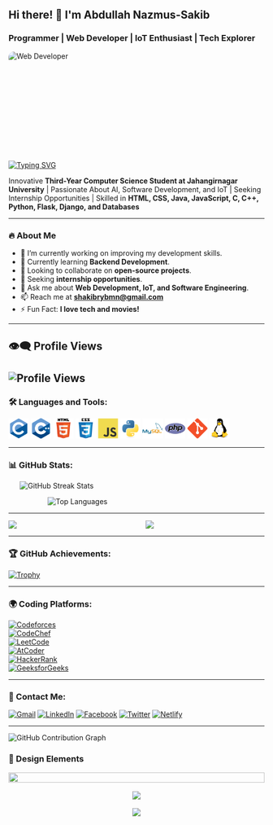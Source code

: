 ## Hi there! 👋 I'm Abdullah Nazmus-Sakib  
### Programmer | Web Developer | IoT Enthusiast | Tech Explorer  

<div style="border-radius: 10px; overflow: hidden; width: 600px; height: 200px;">
    <img src="https://pbs.twimg.com/profile_banners/1835360782642802688/1728361101/600x200" alt="Web Developer" style="width: 100%; height: 100%; object-fit: cover;">
</div>

[![Typing SVG](https://readme-typing-svg.herokuapp.com?font=Fira+Code&size=24&pause=1000&color=0078D7&center=true&vCenter=true&width=600&lines=Assalamu+Alikum!+I'm+Abdullah+Nazmus-Sakib;Programmer+%7C+Web+Developer;IoT+Enthusiast+%7C+Tech+Explorer;Building+Solutions+with+Purpose)](https://git.io/typing-svg)

Innovative **Third-Year Computer Science Student at Jahangirnagar University** | Passionate About AI, Software Development, and IoT | Seeking Internship Opportunities | Skilled in **HTML, CSS, Java, JavaScript, C, C++, Python, Flask, Django, and Databases**

---
### 🔥 About Me
- 🔭 I’m currently working on improving my development skills.
- 🌱 Currently learning **Backend Development**.
- 👯 Looking to collaborate on **open-source projects**.
- 🤝 Seeking **internship opportunities**.
- 💬 Ask me about **Web Development, IoT, and Software Engineering**.
- 📫 Reach me at **shakibrybmn@gmail.com**
- ⚡ Fun Fact: **I love tech and movies!**
---
## 👁️‍🗨️ Profile Views
![Profile Views](https://komarev.com/ghpvc/?username=AbdullahRFA&label=PROFILE+VIEWS&color=0e75b6&style=flat)
---
### 🛠️ Languages and Tools:
<p align="left">
  <img src="https://raw.githubusercontent.com/devicons/devicon/master/icons/c/c-original.svg" alt="C" width="40" height="40"/>
  <img src="https://raw.githubusercontent.com/devicons/devicon/master/icons/cplusplus/cplusplus-original.svg" alt="C++" width="40" height="40"/>
  <img src="https://raw.githubusercontent.com/devicons/devicon/master/icons/html5/html5-original-wordmark.svg" alt="HTML5" width="40" height="40"/>
  <img src="https://raw.githubusercontent.com/devicons/devicon/master/icons/css3/css3-original-wordmark.svg" alt="CSS3" width="40" height="40"/>
  <img src="https://raw.githubusercontent.com/devicons/devicon/master/icons/javascript/javascript-original.svg" alt="JavaScript" width="40" height="40"/>
  <img src="https://raw.githubusercontent.com/devicons/devicon/master/icons/python/python-original.svg" alt="Python" width="40" height="40"/>
  <img src="https://raw.githubusercontent.com/devicons/devicon/master/icons/mysql/mysql-original-wordmark.svg" alt="MySQL" width="40" height="40"/>
  <img src="https://raw.githubusercontent.com/devicons/devicon/master/icons/php/php-original.svg" alt="PHP" width="40" height="40"/>
  <img src="https://raw.githubusercontent.com/devicons/devicon/master/icons/git/git-original.svg" alt="Git" width="40" height="40"/>
  <img src="https://raw.githubusercontent.com/devicons/devicon/master/icons/linux/linux-original.svg" alt="Linux" width="40" height="40"/>
</p>

---
### 📊 GitHub Stats:
<div style="display: flex; justify-content: center; align-items: center; gap: 14px; flex-wrap: wrap;">
  <img width="460" src="https://streak-stats.demolab.com/?user=AbdullahRFA" alt="GitHub Streak Stats" />
  <!-- <img src="https://github-readme-streak-stats.herokuapp.com?user=AbdullahRFA&theme=tokyonight-duo&hide_border=true&mode=weekly" alt="GitHub Streak" /> -->
<!--   <img src="https://github-readme-stats.vercel.app/api?username=AbdullahRFA&show_icons=true&count_private=true" alt="GitHub Stats" /> -->
  <img width="350" src="https://github-readme-stats.vercel.app/api/top-langs?username=AbdullahRFA&show_icons=true&locale=en&layout=compact" alt="Top Languages" /> 
</div>
<hr/>
<div style="display: flex; justify-content: center; align-items: center; gap:14px">  
   <img width="420" src="https://leetcard.jacoblin.cool/Abdullah_RFA?theme=dark" style="margin-right: 10px;" />  
   <img width="400" src="https://github-readme-stats.vercel.app/api?username=AbdullahRFA&theme=vue-dark&show_icons=true&hide_border=true&count_private=true" />  
</div>


---
### 🏆 GitHub Achievements:
[![Trophy](https://github-profile-trophy.vercel.app/?username=AbdullahRFA)](https://github.com/ryo-ma/github-profile-trophy)

---
### 🌍 Coding Platforms:
[![Codeforces](https://badges.joonhyung.xyz/codeforces/A_N_S_RFA.svg)](https://codeforces.com/profile/A_N_S_RFA)  
[![CodeChef](https://cp-logo.vercel.app/codechef/a_n_s_rfa)](https://www.codechef.com/users/a_n_s_rfa)  
[![LeetCode](https://img.shields.io/badge/LeetCode-FFA116?style=for-the-badge&logo=leetcode&logoColor=white)](https://leetcode.com/u/Abdullah_RFA/)  
[![AtCoder](https://img.shields.io/badge/AtCoder-blue?style=for-the-badge)](https://atcoder.jp/users/A_N_S_RFA)  
[![HackerRank](https://img.shields.io/badge/HackerRank-32CD32?style=for-the-badge&logo=hackerrank&logoColor=white)](https://www.hackerrank.com/a_n_s_rfa)  
[![GeeksforGeeks](https://img.shields.io/badge/GeeksforGeeks-0F9D58?style=for-the-badge&logo=geeksforgeeks&logoColor=white)](https://www.geeksforgeeks.org/user/abdullah_30_383/)  


---
### 📩 Contact Me:
[![Gmail](https://img.shields.io/badge/Gmail-D14836?style=for-the-badge&logo=gmail&logoColor=white)](mailto:shakibrybmn@gmail.com)
[![LinkedIn](https://img.shields.io/badge/LinkedIn-0077B5?style=for-the-badge&logo=linkedin&logoColor=white)](https://www.linkedin.com/in/abdullah-nazmus-sakib-04024b261/)
[![Facebook](https://img.shields.io/badge/Facebook-1877F2?style=for-the-badge&logo=facebook&logoColor=white)](https://www.facebook.com/profile.php?id=100008509008772)
[![Twitter](https://img.shields.io/badge/Twitter-1DA1F2?style=for-the-badge&logo=twitter&logoColor=white)](https://x.com/AbdullahRFA)
[![Netlify](https://img.shields.io/badge/Netlify-00C7B7?style=for-the-badge&logo=netlify&logoColor=white)](https://app.netlify.com/teams/abdullahrfa/sites)


---




<!-- <h2 align="center">Visitor Count</h2>
<p align="center">
  <img align="center" alt="" width="40%" src="https://profile-counter.glitch.me/AbdullahRFA/count.svg" />
</p> -->

<!-- Contribution Graph -->
![GitHub Contribution Graph](https://github-readme-activity-graph.vercel.app/graph?username=AbdullahRFA&theme=github)

### 🎨 Design Elements
<!--for rgb line -->
<p align="center">
<img src="https://i.imgur.com/dBaSKWF.gif" height="20" width="100%">
</p>

<!--📰RSS / TAKE IMAGE FROM https://github.com/trinib/trinib/blob/main/images/marquee.svg TO YOUR REPO AND EDIT IT-->
<p align="center">
<img src="https://raw.githubusercontent.com/trinib/trinib/a5f17399d881c5651a89bfe4a621014b08346cf0/images/marquee.svg">

<!--🎨 CAPSULE (Sky Blue Gradient) -->
<p align="center">
  <img src="https://capsule-render.vercel.app/api?type=shark&height=30&section=header&reversal=false&color=0:87CEEB,100:00BFFF">
</p>
